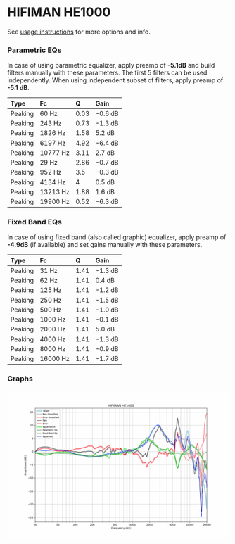 # HIFIMAN HE1000
See [usage instructions](https://github.com/jaakkopasanen/AutoEq#usage) for more options and info.

### Parametric EQs
In case of using parametric equalizer, apply preamp of **-5.1dB** and build filters manually
with these parameters. The first 5 filters can be used independently.
When using independent subset of filters, apply preamp of **-5.1 dB**.

| Type    | Fc       |    Q | Gain    |
|:--------|:---------|:-----|:--------|
| Peaking | 60 Hz    | 0.03 | -0.6 dB |
| Peaking | 243 Hz   | 0.73 | -1.3 dB |
| Peaking | 1826 Hz  | 1.58 | 5.2 dB  |
| Peaking | 6197 Hz  | 4.92 | -6.4 dB |
| Peaking | 10777 Hz | 3.11 | 2.7 dB  |
| Peaking | 29 Hz    | 2.86 | -0.7 dB |
| Peaking | 952 Hz   | 3.5  | -0.3 dB |
| Peaking | 4134 Hz  | 4    | 0.5 dB  |
| Peaking | 13213 Hz | 1.88 | 1.6 dB  |
| Peaking | 19900 Hz | 0.52 | -6.3 dB |

### Fixed Band EQs
In case of using fixed band (also called graphic) equalizer, apply preamp of **-4.9dB**
(if available) and set gains manually with these parameters.

| Type    | Fc       |    Q | Gain    |
|:--------|:---------|:-----|:--------|
| Peaking | 31 Hz    | 1.41 | -1.3 dB |
| Peaking | 62 Hz    | 1.41 | 0.4 dB  |
| Peaking | 125 Hz   | 1.41 | -1.2 dB |
| Peaking | 250 Hz   | 1.41 | -1.5 dB |
| Peaking | 500 Hz   | 1.41 | -1.0 dB |
| Peaking | 1000 Hz  | 1.41 | -0.1 dB |
| Peaking | 2000 Hz  | 1.41 | 5.0 dB  |
| Peaking | 4000 Hz  | 1.41 | -1.3 dB |
| Peaking | 8000 Hz  | 1.41 | -0.9 dB |
| Peaking | 16000 Hz | 1.41 | -1.7 dB |

### Graphs
![](./HIFIMAN%20HE1000.png)